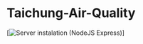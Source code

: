 # Taichung-Air-Quality

[![Server instalation (NodeJS Express)]([https://github.com/The-Igor/d3-network-service/blob/main/img/server_install.png](https://github.com/leeeating/Taichung-Air-Quality/blob/main/%E6%97%A5%E5%B9%B3%E5%9D%87.png))]
